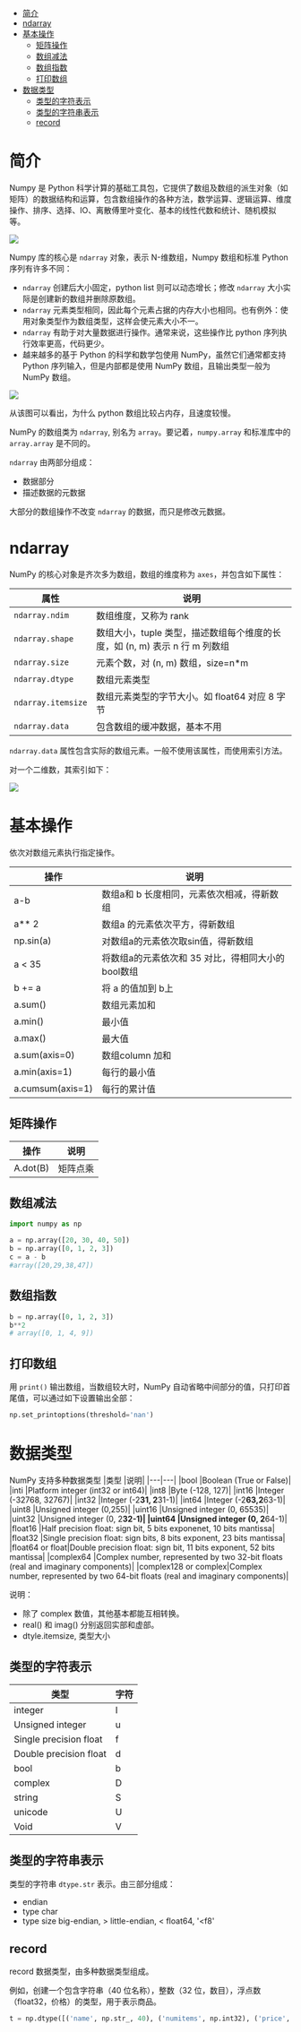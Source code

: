 - [简介](#%e7%ae%80%e4%bb%8b)
- [ndarray](#ndarray)
- [基本操作](#%e5%9f%ba%e6%9c%ac%e6%93%8d%e4%bd%9c)
  - [矩阵操作](#%e7%9f%a9%e9%98%b5%e6%93%8d%e4%bd%9c)
  - [数组减法](#%e6%95%b0%e7%bb%84%e5%87%8f%e6%b3%95)
  - [数组指数](#%e6%95%b0%e7%bb%84%e6%8c%87%e6%95%b0)
  - [打印数组](#%e6%89%93%e5%8d%b0%e6%95%b0%e7%bb%84)
- [数据类型](#%e6%95%b0%e6%8d%ae%e7%b1%bb%e5%9e%8b)
  - [类型的字符表示](#%e7%b1%bb%e5%9e%8b%e7%9a%84%e5%ad%97%e7%ac%a6%e8%a1%a8%e7%a4%ba)
  - [类型的字符串表示](#%e7%b1%bb%e5%9e%8b%e7%9a%84%e5%ad%97%e7%ac%a6%e4%b8%b2%e8%a1%a8%e7%a4%ba)
  - [record](#record)

# 简介
Numpy 是 Python 科学计算的基础工具包，它提供了数组及数组的派生对象（如矩阵）的数据结构和运算，包含数组操作的各种方法，数学运算、逻辑运算、维度操作、排序、选择、IO、离散傅里叶变化、基本的线性代数和统计、随机模拟等。

![](images/2019-09-04-22-25-13.png)

Numpy 库的核心是 `ndarray` 对象，表示 N-维数组，Numpy 数组和标准 Python 序列有许多不同：
- `ndarray` 创建后大小固定，python list 则可以动态增长；修改 `ndarray` 大小实际是创建新的数组并删除原数组。
- `ndarray` 元素类型相同，因此每个元素占据的内存大小也相同。也有例外：使用对象类型作为数组类型，这样会使元素大小不一。
- `ndarray` 有助于对大量数据进行操作。通常来说，这些操作比 python 序列执行效率更高，代码更少。
- 越来越多的基于 Python 的科学和数学包使用 NumPy，虽然它们通常都支持 Python 序列输入，但是内部都是使用 NumPy 数组，且输出类型一般为 NumPy 数组。

![](images/2019-09-04-22-27-56.png)

从该图可以看出，为什么 python 数组比较占内存，且速度较慢。

NumPy 的数组类为 `ndarray`, 别名为 `array`。要记着，`numpy.array` 和标准库中的 `array.array` 是不同的。

`ndarray` 由两部分组成：
- 数据部分
- 描述数据的元数据

大部分的数组操作不改变 `ndarray` 的数据，而只是修改元数据。

# ndarray
NumPy 的核心对象是齐次多为数组，数组的维度称为 `axes`，并包含如下属性：

|属性|说明|
|---|---|
|`ndarray.ndim`|数组维度，又称为 rank|
|`ndarray.shape`|数组大小，tuple 类型，描述数组每个维度的长度，如 (n, m) 表示 n 行 m 列数组|
|`ndarray.size`|元素个数，对 (n, m) 数组，size=n*m|
|`ndarray.dtype`|数组元素类型|
|`ndarray.itemsize`|数组元素类型的字节大小。如 float64 对应 8 字节|
|`ndarray.data`|包含数组的缓冲数据，基本不用|

`ndarray.data` 属性包含实际的数组元素。一般不使用该属性，而使用索引方法。

对一个二维数，其索引如下：

![](images/2019-09-04-22-31-31.png)

# 基本操作
依次对数组元素执行指定操作。

|操作|说明	|
|---|---|
|a-b	|数组a和 b 长度相同，元素依次相减，得新数组|
|a** 2	|数组a 的元素依次平方，得新数组|
|np.sin(a)|对数组a的元素依次取sin值，得新数组|
|a < 35	|将数组a的元素依次和 35 对比，得相同大小的bool数组|
|b += a	|将 a 的值加到 b上|
|a.sum()|数组元素加和|
|a.min()|最小值|
|a.max()|最大值|
|a.sum(axis=0)|数组column 加和|
|a.min(axis=1)|每行的最小值|
|a.cumsum(axis=1)|每行的累计值|


## 矩阵操作

|操作|说明|
|---|---|
|A.dot(B)|矩阵点乘|


## 数组减法
```py
import numpy as np

a = np.array([20, 30, 40, 50])
b = np.array([0, 1, 2, 3])
c = a - b
#array([20,29,38,47])
```

## 数组指数
```py
b = np.array([0, 1, 2, 3])
b**2
# array([0, 1, 4, 9])
```

## 打印数组
用 `print()` 输出数组，当数组较大时，NumPy 自动省略中间部分的值，只打印首尾值，可以通过如下设置输出全部：
```py
np.set_printoptions(threshold='nan')
```

# 数据类型
NumPy 支持多种数据类型
|类型	|说明|
|---|---|
|bool	|Boolean (True or False)|
|inti	|Platform integer (int32 or int64)|
|int8	|Byte (-128, 127)|
|int16	|Integer (-32768, 32767)|
|int32	|Integer (-2**31, 2**31-1)|
|int64	|Integer (-2**63,2**63-1)|
|uint8	|Unsigned integer (0,255)|
|uint16	|Unsigned integer (0, 65535)|
|uint32	|Unsigned integer (0, 2**32-1)|
|uint64	|Unsigned integer (0, 2**64-1)|
|float16	|Half precision float: sign bit, 5 bits exponenet, 10 bits mantissa|
|float32	|Single precision float: sign bits, 8 bits exponent, 23 bits mantissa|
|float64 or float|Double precision float: sign bit, 11 bits exponent, 52 bits mantissa|
|complex64	|Complex number, represented by two 32-bit floats (real and imaginary components)|
|complex128 or complex|Complex number, represented by two 64-bit floats (real and imaginary components)|

说明：
- 除了 complex 数值，其他基本都能互相转换。
- real() 和 imag() 分别返回实部和虚部。
- dtyle.itemsize, 类型大小


## 类型的字符表示
|类型|字符|
|---|---|
|integer|I|
|Unsigned integer|u|
|Single precision float|f|
|Double precision float|d|
|bool|b|
|complex|D|
|string|S|
|unicode|U|
|Void|V|

## 类型的字符串表示
类型的字符串 `dtype.str` 表示。由三部分组成：
- endian
- type char
- type size
big-endian, >
little-endian, <
float64, '<f8'

## record
record 数据类型，由多种数据类型组成。

例如，创建一个包含字符串（40 位名称），整数（32 位，数目），浮点数（float32，价格）的类型，用于表示商品。

```py
t = np.dtype([('name', np.str_, 40), ('numitems', np.int32), ('price', np.float32)])
```